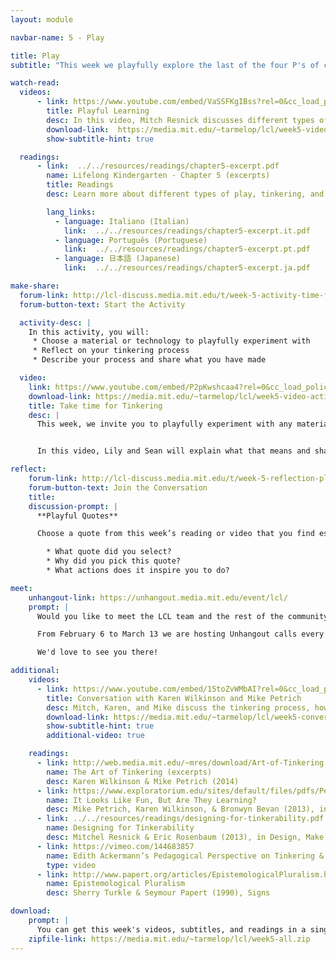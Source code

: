 ```yaml
---
layout: module

navbar-name: 5 - Play

title: Play
subtitle: "This week we playfully explore the last of the four P's of creative learning: Play. We discuss different types of play, provide you opportunities for tinkering, and share strategies to promote a playful approach to learning."

watch-read:
  videos:
      - link: https://www.youtube.com/embed/VaSSFKgIBss?rel=0&cc_load_policy=1
        title: Playful Learning
        desc: In this video, Mitch Resnick discusses different types of play and shares strategies to promote a playful approach to learning.
        download-link:  https://media.mit.edu/~tarmelop/lcl/week5-video-play.zip
        show-subtitle-hint: true

  readings:
      - link:  ../../resources/readings/chapter5-excerpt.pdf
        name: Lifelong Kindergarten - Chapter 5 (excerpts)
        title: Readings
        desc: Learn more about different types of play, tinkering, and supporting different styles of learning and playing.

        lang_links:
          - language: Italiano (Italian)
            link:  ../../resources/readings/chapter5-excerpt.it.pdf
          - language: Português (Portuguese)
            link:  ../../resources/readings/chapter5-excerpt.pt.pdf
          - language: 日本語 (Japanese)
            link:  ../../resources/readings/chapter5-excerpt.ja.pdf

make-share:
  forum-link: http://lcl-discuss.media.mit.edu/t/week-5-activity-time-for-tinkering/497
  forum-button-text: Start the Activity

  activity-desc: |
    In this activity, you will:
     * Choose a material or technology to playfully experiment with
     * Reflect on your tinkering process
     * Describe your process and share what you have made

  video:
    link: https://www.youtube.com/embed/P2pKwshcaa4?rel=0&cc_load_policy=1
    download-link: https://media.mit.edu/~tarmelop/lcl/week5-video-activity.zip
    title: Take time for Tinkering
    desc: |
      This week, we invite you to playfully experiment with any material or technology you want to try.


      In this video, Lily and Sean will explain what that means and share some examples.

reflect:
    forum-link: http://lcl-discuss.media.mit.edu/t/week-5-reflection-playful-quotes/498
    forum-button-text: Join the Conversation
    title:
    discussion-prompt: |
      **Playful Quotes**

      Choose a quote from this week’s reading or video that you find especially intriguing

        * What quote did you select?
        * Why did you pick this quote?
        * What actions does it inspire you to do?

meet:
    unhangout-link: https://unhangout.media.mit.edu/event/lcl/
    prompt: |
      Would you like to meet the LCL team and the rest of the community?

      From February 6 to March 13 we are hosting Unhangout calls every Tuesday at 4pm EST.

      We'd love to see you there!

additional:
    videos:
      - link: https://www.youtube.com/embed/15toZvWMbAI?rel=0&cc_load_policy=1
        title: Conversation with Karen Wilkinson and Mike Petrich
        desc: Mitch, Karen, and Mike discuss the tinkering process, how people learn through tinkering, and share strategies for facilitating playful learning experiences.
        download-link: https://media.mit.edu/~tarmelop/lcl/week5-conversation-karen-mike.zip
        show-subtitle-hint: true
        additional-video: true

    readings:
      - link: http://web.media.mit.edu/~mres/download/Art-of-Tinkering.pdf
        name: The Art of Tinkering (excerpts)
        desc: Karen Wilkinson & Mike Petrich (2014)
      - link: https://www.exploratorium.edu/sites/default/files/pdfs/PetrichWilkinsonBevan-2013-ItLooksLikeFun.pdf
        name: It Looks Like Fun, But Are They Learning?
        desc: Mike Petrich, Karen Wilkinson, & Bronwyn Bevan (2013), in Design, Make, Play
      - link: ../../resources/readings/designing-for-tinkerability.pdf
        name: Designing for Tinkerability
        desc: Mitchel Resnick & Eric Rosenbaum (2013), in Design, Make, Play
      - link: https://vimeo.com/144683857
        name: Edith Ackermann’s Pedagogical Perspective on Tinkering & Making
        type: video
      - link: http://www.papert.org/articles/EpistemologicalPluralism.html
        name: Epistemological Pluralism
        desc: Sherry Turkle & Seymour Papert (1990), Signs

download:
    prompt: |
      You can get this week's videos, subtitles, and readings in a single zip file for offline use.
    zipfile-link: https://media.mit.edu/~tarmelop/lcl/week5-all.zip
---
```


